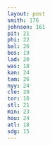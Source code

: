 ```yaml
---
layout: post
smith: 176
johnson: 161
pit: 21
phi: 22
bal: 26
bos: 19
lad: 20
was: 18
kan: 24
tam: 26
nyy: 24
cle: 20
tor: 16
stl: 21
min: 23
hou: 24
atl: 18
sdg: 15
---
```

